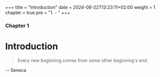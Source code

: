 +++
title = "Introduction"
date = 2024-06-22T13:23:11+02:00
weight = 1
chapter = true
pre = "1. - "
+++

### Chapter 1

# Introduction

> Every new beginning comes from some other beginning's end.

-- Seneca